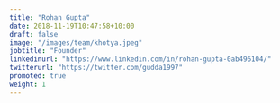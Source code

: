 ```yaml
---
title: "Rohan Gupta"
date: 2018-11-19T10:47:58+10:00
draft: false
image: "/images/team/khotya.jpeg"
jobtitle: "Founder"
linkedinurl: "https://www.linkedin.com/in/rohan-gupta-0ab496104/"
twitterurl: "https://twitter.com/gudda1997"
promoted: true
weight: 1
---
```



